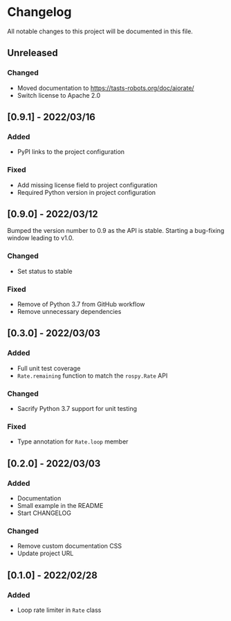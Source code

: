 # Changelog

All notable changes to this project will be documented in this file.

## Unreleased

### Changed

- Moved documentation to https://tasts-robots.org/doc/aiorate/
- Switch license to Apache 2.0

## [0.9.1] - 2022/03/16

### Added

- PyPI links to the project configuration

### Fixed

- Add missing license field to project configuration
- Required Python version in project configuration

## [0.9.0] - 2022/03/12

Bumped the version number to 0.9 as the API is stable. Starting a bug-fixing window leading to v1.0.

### Changed

- Set status to stable

### Fixed

- Remove of Python 3.7 from GitHub workflow
- Remove unnecessary dependencies

## [0.3.0] - 2022/03/03

### Added

- Full unit test coverage
- ``Rate.remaining`` function to match the ``rospy.Rate`` API

### Changed

- Sacrify Python 3.7 support for unit testing

### Fixed

- Type annotation for ``Rate.loop`` member

## [0.2.0] - 2022/03/03

### Added

- Documentation
- Small example in the README
- Start CHANGELOG

### Changed

- Remove custom documentation CSS
- Update project URL

## [0.1.0] - 2022/02/28

### Added

- Loop rate limiter in ``Rate`` class
